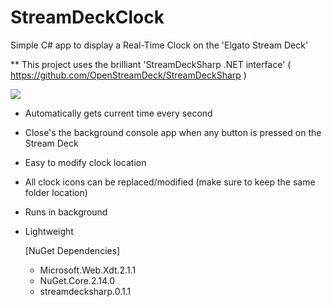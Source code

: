 # StreamDeckClock
Simple C# app to display a Real-Time Clock on the 'Elgato Stream Deck'
  
  
  
** This project uses the brilliant 'StreamDeckSharp .NET interface' ( https://github.com/OpenStreamDeck/StreamDeckSharp )

  
  
![](https://i.imgur.com/Jkvmgfk.jpg)

  
  
  
- Automatically gets current time every second
- Close's the background console app when any button is pressed on the Stream Deck
- Easy to modify clock location
- All clock icons can be replaced/modified (make sure to keep the same folder location)
- Runs in background
- Lightweight


  [NuGet Dependencies]
  + Microsoft.Web.Xdt.2.1.1
  + NuGet.Core.2.14.0
  + streamdecksharp.0.1.1
  
   
   
